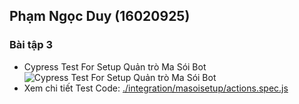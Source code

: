 ## Phạm Ngọc Duy (16020925)

### Bài tập 3
- Cypress Test For Setup Quản trò Ma Sói Bot
![Cypress Test For Setup Quản trò Ma Sói Bot](https://github.com/hieutm2198/int3117-2018/blob/master/PhamNgocDuy/image/cypress.masoibot.png)
- Xem chi tiết Test Code: [./integration/masoisetup/actions.spec.js](https://github.com/hieutm2198/int3117-2018/blob/master/PhamNgocDuy/cypress/integration/masoisetup/actions.spec.js)
